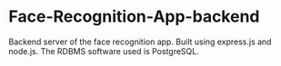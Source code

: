 # Face-Recognition-App-backend
Backend server of the face recognition app. Built using express.js and node.js. The RDBMS software used is PostgreSQL.
